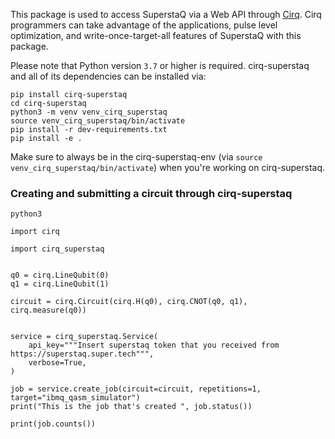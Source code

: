 This package is used to access SuperstaQ via a Web API through [Cirq](https://github.com/quantumlib/Cirq).
Cirq programmers can take advantage of the applications, pulse level optimization, and write-once-target-all
features of SuperstaQ with this package.


Please note that Python version `3.7` or higher is required. cirq-superstaq and all of its
dependencies can be installed via:

```
pip install cirq-superstaq
cd cirq-superstaq
python3 -m venv venv_cirq_superstaq
source venv_cirq_superstaq/bin/activate
pip install -r dev-requirements.txt
pip install -e .
```

Make sure to always be in the cirq-superstaq-env (via ``source venv_cirq_superstaq/bin/activate``) when you're working on cirq-superstaq.

### Creating and submitting a circuit through cirq-superstaq
```
python3

import cirq

import cirq_superstaq


q0 = cirq.LineQubit(0)
q1 = cirq.LineQubit(1)

circuit = cirq.Circuit(cirq.H(q0), cirq.CNOT(q0, q1), cirq.measure(q0))


service = cirq_superstaq.Service(
    api_key="""Insert superstaq token that you received from https://superstaq.super.tech""",
    verbose=True,
)

job = service.create_job(circuit=circuit, repetitions=1, target="ibmq_qasm_simulator")
print("This is the job that's created ", job.status())

print(job.counts())

```
